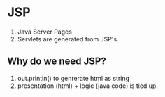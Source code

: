 # JSP
1. Java Server Pages
2. Servlets are generated from JSP's.

## Why do we need JSP?
1. out.println() to genrerate html as string
2. presentation (html) + logic (java code) is tied up.

